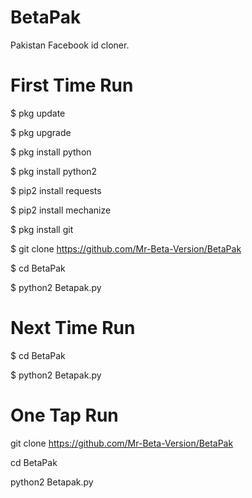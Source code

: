 # BetaPak

Pakistan Facebook id cloner.

# First Time Run

$ pkg update

$ pkg upgrade

$ pkg install python

$ pkg install python2

$ pip2 install requests

$ pip2 install mechanize

$ pkg install git

$ git clone https://github.com/Mr-Beta-Version/BetaPak

$ cd BetaPak

$ python2 Betapak.py

# Next Time Run

$ cd BetaPak

$ python2 Betapak.py


# One Tap Run

 git clone https://github.com/Mr-Beta-Version/BetaPak

 cd BetaPak

 python2 Betapak.py

